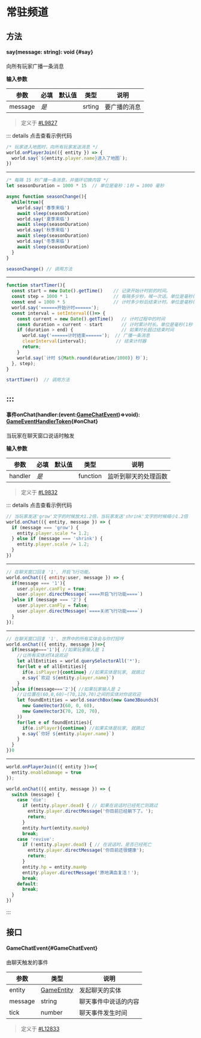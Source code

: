 <script setup>
import '/style.css'
</script>

# 常驻频道

## 方法

#### <font id="API" />say(<font id="Type">message: string</font>)<font id="Type">:  void</font> {#say}
向所有玩家广播一条消息

**输入参数**

| **参数** | **必填** | **默认值** | **类型** | **说明** |
| --- | --- | --- | --- | --- |
| message | _是_ | | srting | 要广播的消息 |

> 定义于 [#L9827](https://github.com/box3lab/arena_dts/blob/main/GameAPI.d.ts#L9827)

::: details 点击查看示例代码
```javascript
/* 玩家进入地图时，向所有玩家发送消息 */
world.onPlayerJoin(({ entity }) => {
  world.say(`${entity.player.name}进入了地图`);
})
```
---
```javascript
/* 每隔 15 秒广播一条消息，并循环切换内容 */
let seasonDuration = 1000 * 15  // 单位是毫秒：1秒 = 1000 毫秒

async function seasonChange(){
  while(true){
    world.say('春季来临')
    await sleep(seasonDuration)
    world.say('夏季来临')
    await sleep(seasonDuration)
    world.say('秋季来临')
    await sleep(seasonDuration)
    world.say('冬季来临')
    await sleep(seasonDuration)
  }
}

seasonChange() // 调用方法
```
---
```javascript
function startTimer(){
  const start = new Date().getTime()    // 记录开始计时前的时间。
  const step = 1000 * 1                 // 每隔多少秒，喊一次话。单位是毫秒(1秒 = 1000毫秒)
  const end = 1000 * 5                  // 计时多少秒后结束计时。单位是毫秒(1秒 = 1000毫秒)
  world.say('======开始计时======');
  const interval = setInterval(()=> {
    const current = new Date().getTime()   // 计时过程中的时间
    const duration = current - start       // 计时累计时长。单位是毫秒(1秒 = 1000毫秒)
    if (duration > end) {                  // 如果时长超过结束时间
      world.say('======计时结束======');  // 广播一条消息
      clearInterval(interval);           // 结束计时器
      return;
    }
    world.say(`计时 ${Math.round(duration/1000)} 秒`);  
  }, step);
}

startTimer()  // 调用方法
```
:::
---


#### <font id="API" /><font id="Event">事件</font>onChat(<font id="Type">handler:(event:[GameChatEvent](./resident#GameChatEvent))=>void</font>)<font id="Type">: [GameEventHandlerToken](https://www.yuque.com/box3lab/api/gll7mhwasgn9hoq0)</font>{#onChat}
当玩家在聊天窗口说话时触发

**输入参数**

| **参数** | **必填** | **默认值** | **类型** | **说明** |
| --- | --- | --- | --- | --- |
| handler | _是_ | | function | 监听到聊天的处理函数 |

> 定义于 [#L9832](https://github.com/box3lab/arena_dts/blob/main/GameAPI.d.ts#L9832)

::: details 点击查看示例代码
```javascript
// 当玩家发送'grow'文字的时候放大1.2倍，当玩家发送'shrink'文字的时候缩小1.2倍
world.onChat(({ entity, message }) => {
  if (message === 'grow') {
    entity.player.scale *= 1.2;
  } else if (message === 'shrink') {
    entity.player.scale /= 1.2;
  }
})
```
---
```javascript
// 在聊天窗口回复 '1', 开启飞行功能。
world.onChat(({ entity:user, message }) => {
  if(message === '1'){
    user.player.canFly = true;
    user.player.directMessage(`====开启飞行功能====`)
  }else if (message === '2') {
    user.player.canFly = false;
    user.player.directMessage(`====关闭飞行功能====`)
  }
});
```
---
```javascript
// 在聊天窗口回复 '1', 世界中的所有实体会与你打招呼
world.onChat(({ entity, message })=>{
  if(message==='1'){ //如果玩家输入是 1
    //让所有实体对TA说欢迎
    let allEntities = world.querySelectorAll('*');
    for(let e of allEntities){
      if(e.isPlayer){continue} //如果实体是玩家, 就跳过
      e.say(`欢迎 ${entity.player.name}`)
    }
  }else if(message==='2'){ //如果玩家输入是 2
    //让位置在(60,0,60)~(70,120,70)之间的实体对你说欢迎
    let foundEntities = world.searchBox(new Game3Bounds3(
      new GameVector3(60, 0, 60),
      new GameVector3(70, 120, 70),
    ))
    for(let e of foundEntities){
      if(e.isPlayer){continue} //如果实体是玩家, 就跳过
      e.say(`你好 ${entity.player.name}`)
    }
  }
})0
```
---
```javascript
world.onPlayerJoin(({ entity })=>{
  entity.enableDamage = true
});

world.onChat(({ entity, message }) => {
  switch (message) {
    case 'die':
      if (entity.player.dead) { // 如果在说话时已经死亡则跳过
        entity.player.directMessage('你目前已经躺下了。');
        return;
      }
      entity.hurt(entity.maxHp)
      break;
    case 'revive':
      if (!entity.player.dead) { // 在说话时，是否已经死亡
        entity.player.directMessage('你目前还很健康');
        return;
      }
      entity.hp = entity.maxHp
      entity.player.directMessage('原地满血复活！');
      break;
    default:
      break;
  }
})
```
:::


## 接口

#### <font id="API" /> GameChatEvent{#GameChatEvent}
由聊天触发的事件

| **参数** | **类型** | **说明** |
| --- | --- | --- |
| entity | [GameEntity](/GameEntity/) | 发起聊天的实体 |
| message | string | 聊天事件中说话的内容 |
| tick | number | 聊天事件发生时间 |

> 定义于 [#L12833](https://github.com/box3lab/arena_dts/blob/main/GameAPI.d.ts#L12833)